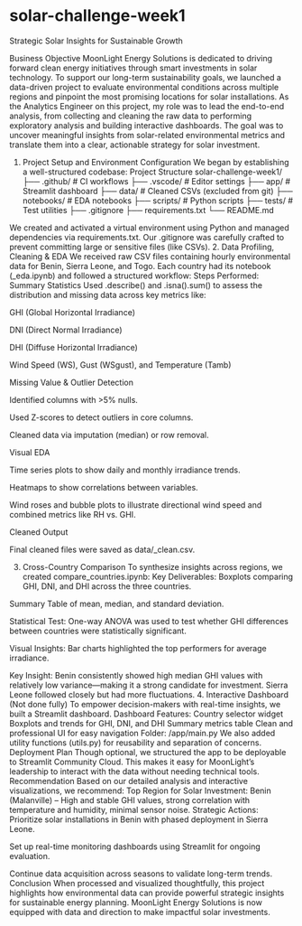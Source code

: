 # solar-challenge-week1
Strategic Solar Insights for Sustainable Growth 


Business Objective
MoonLight Energy Solutions is dedicated to driving forward clean energy initiatives through smart investments in solar technology. To support our long-term sustainability goals, we launched a data-driven project to evaluate environmental conditions across multiple regions and pinpoint the most promising locations for solar installations. As the Analytics Engineer on this project, my role was to lead the end-to-end analysis, from collecting and cleaning the raw data to performing exploratory analysis and building interactive dashboards. The goal was to uncover meaningful insights from solar-related environmental metrics and translate them into a clear, actionable strategy for solar investment.

1. Project Setup and Environment Configuration
We began by establishing a well-structured codebase:
Project Structure
solar-challenge-week1/
├── .github/         # CI workflows
├── .vscode/         # Editor settings
├── app/             # Streamlit dashboard
├── data/            # Cleaned CSVs (excluded from git)
├── notebooks/       # EDA notebooks
├── scripts/         # Python scripts
├── tests/           # Test utilities
├── .gitignore
├── requirements.txt
└── README.md

We created and activated a virtual environment using Python and managed dependencies via requirements.txt. Our .gitignore was carefully crafted to prevent committing large or sensitive files (like CSVs).
2. Data Profiling, Cleaning & EDA
We received raw CSV files containing hourly environmental data for Benin, Sierra Leone, and Togo. Each country had its notebook (<country>_eda.ipynb) and followed a structured workflow:
Steps Performed:
Summary Statistics
 Used .describe() and .isna().sum() to assess the distribution and missing data across key metrics like:


GHI (Global Horizontal Irradiance)


DNI (Direct Normal Irradiance)


DHI (Diffuse Horizontal Irradiance)


Wind Speed (WS), Gust (WSgust), and Temperature (Tamb)


Missing Value & Outlier Detection


Identified columns with >5% nulls.


Used Z-scores to detect outliers in core columns.


Cleaned data via imputation (median) or row removal.


Visual EDA


Time series plots to show daily and monthly irradiance trends.


Heatmaps to show correlations between variables.


Wind roses and bubble plots to illustrate directional wind speed and combined metrics like RH vs. GHI.


Cleaned Output


Final cleaned files were saved as data/<country>_clean.csv.


3. Cross-Country Comparison
To synthesize insights across regions, we created compare_countries.ipynb:
Key Deliverables:
Boxplots comparing GHI, DNI, and DHI across the three countries.


Summary Table of mean, median, and standard deviation.


Statistical Test: One-way ANOVA was used to test whether GHI differences between countries were statistically significant.


Visual Insights: Bar charts highlighted the top performers for average irradiance.


 Key Insight:
 Benin consistently showed high median GHI values with relatively low variance—making it a strong candidate for investment. Sierra Leone followed closely but had more fluctuations.
4. Interactive Dashboard (Not done fully)
To empower decision-makers with real-time insights, we built a Streamlit dashboard.
 Dashboard Features:
Country selector widget
Boxplots and trends for GHI, DNI, and DHI
Summary metrics table
Clean and professional UI for easy navigation
Folder: /app/main.py
We also added utility functions (utils.py) for reusability and separation of concerns.
Deployment Plan
Though optional, we structured the app to be deployable to Streamlit Community Cloud. This makes it easy for MoonLight’s leadership to interact with the data without needing technical tools.
Recommendation
Based on our detailed analysis and interactive visualizations, we recommend:
Top Region for Solar Investment:
Benin (Malanville) – High and stable GHI values, strong correlation with temperature and humidity, minimal sensor noise.
Strategic Actions:
Prioritize solar installations in Benin with phased deployment in Sierra Leone.


Set up real-time monitoring dashboards using Streamlit for ongoing evaluation.


Continue data acquisition across seasons to validate long-term trends.
Conclusion 
When processed and visualized thoughtfully, this project highlights how environmental data can provide powerful strategic insights for sustainable energy planning. MoonLight Energy Solutions is now equipped with data and direction to make impactful solar investments.
